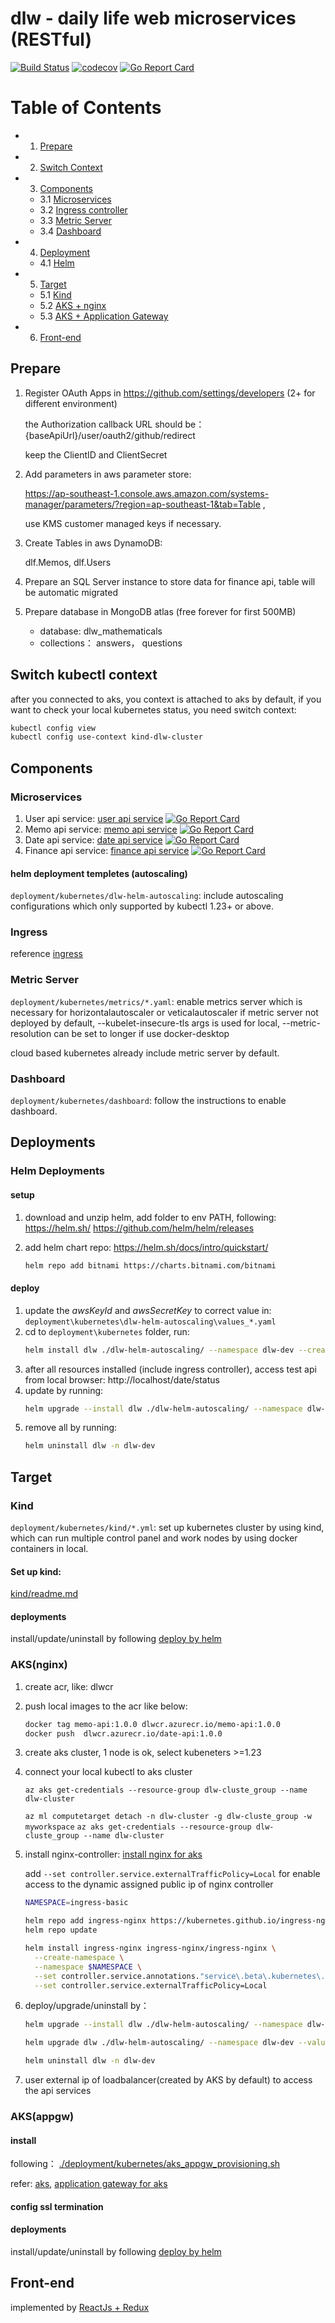 # dlw - daily life web microservices (RESTful)

[![Build Status](https://github.com/FelixAnna/web-service-dlw/workflows/Run%20Tests/badge.svg?branch=master)](https://github.com/FelixAnna/web-service-dlw/actions?query=branch%3Amaster)
[![codecov](https://codecov.io/gh/FelixAnna/web-service-dlw/branch/master/graph/badge.svg)](https://codecov.io/gh/FelixAnna/web-service-dlw)
[![Go Report Card](https://goreportcard.com/badge/github.com/FelixAnna/web-service-dlw/common)](https://goreportcard.com/report/github.com/FelixAnna/web-service-dlw/common)

# Table of Contents

- 1. [Prepare](#prepare)
- 2. [Switch Context](#switch-kubectl-context)

- 3. [Components](#components)
    - 3.1 [Microservices](#microservices)
    - 3.2 [Ingress controller](#ingress)
    - 3.3 [Metric Server](#metric-server)
    - 3.4 [Dashboard](#dashboard)

- 4. [Deployment](#deployments)
    - 4.1 [Helm](#helm-deployments)

- 5. [Target](#target)
    - 5.1 [Kind](#kind)
    - 5.2 [AKS + nginx](#aksnginxkong)
	- 5.3 [AKS + Application Gateway](#aksappgw)
    
- 6. [Front-end](#front-end)

## Prepare 
1. Register OAuth Apps in https://github.com/settings/developers (2+ for different environment)
   
   the Authorization callback URL should be： {baseApiUrl}/user/oauth2/github/redirect
   
   keep the ClientID and ClientSecret

2. Add parameters in aws parameter store: 
   
   https://ap-southeast-1.console.aws.amazon.com/systems-manager/parameters/?region=ap-southeast-1&tab=Table , 
   
   use KMS customer managed keys if necessary.

3. Create Tables in aws DynamoDB:

   dlf.Memos, dlf.Users
   
4. Prepare an SQL Server instance to store data for finance api, table will be automatic migrated

5. Prepare database in MongoDB atlas (free forever for first 500MB)
	
	* database: dlw_mathematicals
	* collections： answers， questions

## Switch kubectl context

after you connected to aks, you context is attached to aks by default, if you want to check your local kubernetes status, you need switch context:

```bash
kubectl config view
kubectl config use-context kind-dlw-cluster
```

## Components
### Microservices

1. User api service: [user api service](/user-api/readme.md) [![Go Report Card](https://goreportcard.com/badge/github.com/FelixAnna/web-service-dlw/user-api)](https://goreportcard.com/report/github.com/FelixAnna/web-service-dlw/user-api)
2. Memo api service: [memo api service](/memo-api/readme.md) [![Go Report Card](https://goreportcard.com/badge/github.com/FelixAnna/web-service-dlw/memo-api)](https://goreportcard.com/report/github.com/FelixAnna/web-service-dlw/memo-api)
3. Date api service: [date api service](/date-api/readme.md) [![Go Report Card](https://goreportcard.com/badge/github.com/FelixAnna/web-service-dlw/date-api)](https://goreportcard.com/report/github.com/FelixAnna/web-service-dlw/date-api)
4. Finance api service: [finance api service](/finance-api/readme.md) [![Go Report Card](https://goreportcard.com/badge/github.com/FelixAnna/web-service-dlw/finance-api)](https://goreportcard.com/report/github.com/FelixAnna/web-service-dlw/finance-api)

#### helm deployment templetes (autoscaling)

`deployment/kubernetes/dlw-helm-autoscaling`: include autoscaling configurations which only supported by kubectl 1.23+ or above.

### Ingress
reference [ingress](./deployment/kubernetes/ingress/readme.md)


### Metric Server
`deployment/kubernetes/metrics/*.yaml`: enable metrics server which is necessary for horizontalautoscaler or veticalautoscaler if metric server not deployed by default, --kubelet-insecure-tls args is used for local, --metric-resolution can be set to longer if use docker-desktop

cloud based kubernetes already include metric server by default.

### Dashboard
`deployment/kubernetes/dashboard`: follow the instructions to enable dashboard.

## Deployments
### Helm Deployments

#### setup
1. download and unzip helm, add folder to env PATH, following: https://helm.sh/   https://github.com/helm/helm/releases

2. add helm chart repo: https://helm.sh/docs/intro/quickstart/
	```bash
	helm repo add bitnami https://charts.bitnami.com/bitnami
	```
#### deploy
1. update the *awsKeyId* and *awsSecretKey* to correct value in: `deployment\kubernetes\dlw-helm-autoscaling\values_*.yaml`
2. cd to `deployment\kubernetes` folder, run:
	```bash
	helm install dlw ./dlw-helm-autoscaling/ --namespace dlw-dev --create-namespace  --values ./dlw-helm-autoscaling/values_*.yaml
	```
3. after all resources installed (include ingress controller), access test api from local browser: http://localhost/date/status
4. update by running:
	```bash
	helm upgrade --install dlw ./dlw-helm-autoscaling/ --namespace dlw-dev --values ./dlw-helm-autoscaling/values_*.yaml
	```
5. remove all by running:
	```bash
	helm uninstall dlw -n dlw-dev
	```

## Target

### Kind
`deployment/kubernetes/kind/*.yml`: set up kubernetes cluster by using kind, which can run multiple control panel and work nodes by using docker containers in local.

#### Set up kind: 
[kind/readme.md](deployment/kubernetes/kind/readme.md)

#### deployments
install/update/uninstall by following [deploy by helm](#helm-deployments)

### AKS(nginx)
1. create acr, like: dlwcr
2. push local images to the acr like below:

    ```bash
    docker tag memo-api:1.0.0 dlwcr.azurecr.io/memo-api:1.0.0
    docker push  dlwcr.azurecr.io/date-api:1.0.0
    ```

3. create aks cluster, 1 node is ok, select kubeneters >=1.23
4. connect your local kubectl to aks cluster

	`az aks get-credentials --resource-group dlw-cluste_group --name dlw-cluster`

    `az ml computetarget detach -n dlw-cluster -g dlw-cluste_group -w myworkspace`
    `az aks get-credentials --resource-group dlw-cluste_group --name dlw-cluster`

5. install nginx-controller: [install nginx for aks](https://docs.microsoft.com/en-us/azure/aks/ingress-basic?tabs=azure-cli)

	add `--set controller.service.externalTrafficPolicy=Local` for enable access to the dynamic assigned public ip of nginx controller

	```bash
	NAMESPACE=ingress-basic

	helm repo add ingress-nginx https://kubernetes.github.io/ingress-nginx
	helm repo update

	helm install ingress-nginx ingress-nginx/ingress-nginx \
	  --create-namespace \
	  --namespace $NAMESPACE \
	  --set controller.service.annotations."service\.beta\.kubernetes\.io/azure-load-balancer-health-probe-request-path"=/healthz \
	  --set controller.service.externalTrafficPolicy=Local
	  ```
6. deploy/upgrade/uninstall by：
	
	```bash
	helm upgrade --install dlw ./dlw-helm-autoscaling/ --namespace dlw-dev --create-namespace --values ./dlw-helm-autoscaling/values_aks.yaml

	helm upgrade dlw ./dlw-helm-autoscaling/ --namespace dlw-dev --values ./dlw-helm-autoscaling/values_aks.yaml --set controller.service.externalTrafficPolicy=Local

	helm uninstall dlw -n dlw-dev
	```

7. user external ip of loadbalancer(created by AKS by default) to access the api services

### AKS(appgw)

#### install
following： [./deployment/kubernetes/aks_appgw_provisioning.sh](./deployment/kubernetes/aks_appgw_provisioning.sh)

 refer: [aks](https://docs.microsoft.com/en-us/cli/azure/aks?view=azure-cli-latest#az-aks-create), [application gateway for aks](https://docs.microsoft.com/en-us/azure/application-gateway/tutorial-ingress-controller-add-on-existing#code-try-2)
#### config ssl termination

#### deployments
install/update/uninstall by following [deploy by helm](#helm-deployments)

## Front-end
implemented by [ReactJs + Redux](https://github.com/FelixAnna/keep-hands-on/tree/master/important/dlw-app)
